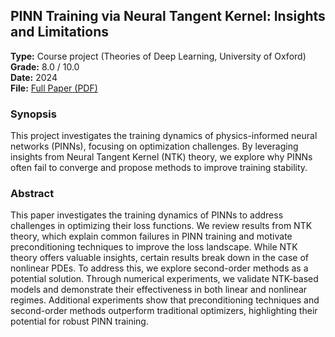 ## PINN Training via Neural Tangent Kernel: Insights and Limitations

**Type:** Course project (Theories of Deep Learning, University of Oxford)  
**Grade:** 8.0 / 10.0  
**Date:** 2024  
**File:** [Full Paper (PDF)](link-to-your-pdf)

### Synopsis
This project investigates the training dynamics of physics-informed neural networks (PINNs), focusing on optimization challenges. By leveraging insights from Neural Tangent Kernel (NTK) theory, we explore why PINNs often fail to converge and propose methods to improve training stability.

### Abstract
This paper investigates the training dynamics of PINNs to address challenges in optimizing their loss functions. We review results from NTK theory, which explain common failures in PINN training and motivate preconditioning techniques to improve the loss landscape. While NTK theory offers valuable insights, certain results break down in the case of nonlinear PDEs. To address this, we explore second-order methods as a potential solution. Through numerical experiments, we validate NTK-based models and demonstrate their effectiveness in both linear and nonlinear regimes. Additional experiments show that preconditioning techniques and second-order methods outperform traditional optimizers, highlighting their potential for robust PINN training.
